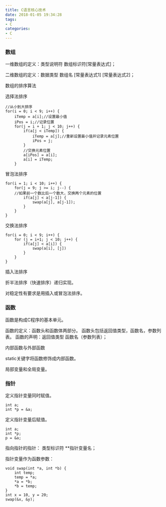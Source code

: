 ```yaml
---
title: C语言核心技术
date: 2018-01-05 19:34:28
tags:
- C
categories:
- C
---
```

### 数组

一维数组的定义：类型说明符 数组标识符[常量表达式]；

二维数组的定义：数据类型 数组名 [常量表达式1] [常量表达式2]；
<!-- more -->

数组的排序算法

选择法排序

```
//从小到大排序
for(i = 0; i < 9; i++) {
	iTemp = a[i];//设置最小值
	iPos = i;//记录位置
	for(j = i + 1; j < 10; j++) {
		if(a[j < iTemp]) {
			iTemp = a[j];//重新设置最小值并记录元素位置
			iPos = j;
		}
		//交换元素位置
		a[iPos] = a[i];
		a[i] = iTemp;
	}
```
冒泡法排序

```
for(i = 1; i < 10; i++) {
	for(j = 9; j >= i; j--) {
	//如果前一个数比后一个数大，交换两个元素的位置
		if(a[j] < a[j-1]) {
			swap(a[j], a[j-1]);
		}
	}
}

```

交换法排序

```
for(i = 0; i < 9; i++) {
	for (j = i+1; j < 10; j++) {
		if(a[j] < a[i]) {
			swap(a[i], [j])
		}
	}
}
```

插入法排序

折半法排序（快速排序）递归实现。

对稳定性有要求是用插入或冒泡法排序。




### 函数

函数是构成C程序的基本单元。

函数的定义：函数头和函数体两部分。
函数头包括返回值类型，函数名，参数列表。
函数的声明：返回值类型 函数名（参数列表）；

内部函数与外部函数

static关键字将函数修饰成内部函数。

局部变量和全局变量。



### 指针

定义指针变量同时赋值。

```
int a;
int *p = &a;
```
定义指针变量后赋值。

```
int a;
int *p;
p = &a;
```

指向指针的指针： 类型标识符 **指针变量名；

指针变量作为函数参数：

```
void swap(int *a, int *b) {
	int temp;
	temp = *a;
	*a = *b;
	*b = temp;
}
int x = 10, y = 20;
swap(&x, &y);
```